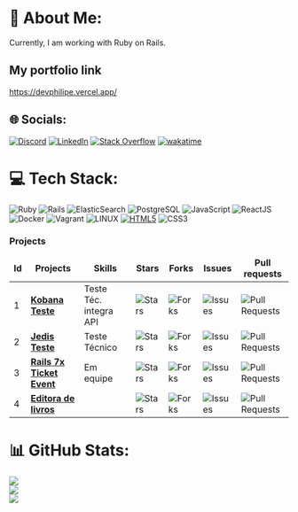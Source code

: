 # 💫 About Me:
Currently, I am working with Ruby on Rails.

## My portfolio link
https://devphilipe.vercel.app/<br>

## 🌐 Socials:
[![Discord](https://img.shields.io/badge/Discord-%237289DA.svg?logo=discord&logoColor=white)](https://discord.gg/Y3GV8E9ZQW) [![LinkedIn](https://img.shields.io/badge/LinkedIn-%230077B5.svg?logo=linkedin&logoColor=white)](https://linkedin.com/in/philipe-rodrigues-3b3884226) [![Stack Overflow](https://img.shields.io/badge/-Stackoverflow-FE7A16?logo=stack-overflow&logoColor=white)](https://stackoverflow.com/users/21519574) [![wakatime](https://wakatime.com/badge/user/bbd7934c-a4c4-4b31-b008-4c6c2dd2da70.svg)](https://wakatime.com/@bbd7934c-a4c4-4b31-b008-4c6c2dd2da70)

# 💻 Tech Stack:
![Ruby](https://img.shields.io/badge/ruby-%23CC342D.svg?style=flat-square&logo=ruby&logoColor=white) ![Rails](https://img.shields.io/badge/rails-%23CC0000.svg?style=flat-square&logo=ruby-on-rails&logoColor=white) ![ElasticSearch](https://img.shields.io/badge/Elasticsearch-%23005571.svg?style=flat-square&logo=elasticsearch&logoColor=white
) ![PostgreSQL](https://img.shields.io/badge/postgresql-%23336791.svg?style=flat-square&logo=postgresql&logoColor=white) ![JavaScript](https://img.shields.io/badge/javascript-gray?style=flat-square&logo=javascript&logoColor=yellow) ![ReactJS](https://img.shields.io/badge/React-%23282C34.svg?style=flat-square&logo=react&logoColor=61DAFB) ![Docker](https://img.shields.io/badge/Docker-%232496ED.svg?style=flat-square&logo=docker&logoColor=white
) ![Vagrant](https://img.shields.io/badge/vagrant-%231563FF.svg?style=flat-square&logo=vagrant&logoColor=white) ![LINUX](https://img.shields.io/badge/Linux-FCC624?style=flat-square&logo=linux&logoColor=black) [![HTML5](https://img.shields.io/badge/html5-orange?style=flat-square&logo=html5&logoColor=white)](#) ![CSS3](https://img.shields.io/badge/css3-%231572B6.svg?style=flat-square&logo=css3&logoColor=white)
<h3>Projects</h3>
<table>
    <thead align="center">
        <tr border: none;>
            <td><b>Id</b></td>
	    <td><b>Projects</b></td>
	    <td><b>Skills</b></td>
            <td><b>Stars</b></td>
            <td><b>Forks</b></td>
            <td><b>Issues</b></td>
            <td><b>Pull requests</b></td>
        </tr>
    </thead>
    <tbody>
	<tr>
		<td>1</td>
            	<td><a href="https://github.com/PhilipeeX/kobana_project"><b>Kobana Teste</b></a></td>
		<td>Teste Téc. integra API</td>
            	<td><img alt="Stars" src="https://img.shields.io/github/stars/PhilipeeX/kobana_project?style=flat-square" /></td>
            	<td><img alt="Forks" src="https://img.shields.io/github/forks/PhilipeeX/kobana_project?style=flat-square" /></td>
            	<td><img alt="Issues" src="https://img.shields.io/github/issues/PhilipeeX/kobana_project?style=flat-square" /></td>
            	<td><img alt="Pull Requests" src="https://img.shields.io/github/issues-pr-raw/PhilipeeX/kobana_project?style=flat-square" /></td>
        </tr>
    	<tr>
		<td>2</td>
            	<td><a href="https://github.com/PhilipeeX/jedis-project?tab=readme-ov-file#jedis-project"><b>Jedis Teste</b></a></td>
		<td>Teste Técnico</td>
            	<td><img alt="Stars" src="https://img.shields.io/github/stars/Philipeex/jedis-project?style=flat-square" /></td>
            	<td><img alt="Forks" src="https://img.shields.io/github/forks/philipeex/jedis-project?style=flat-square" /></td>
            	<td><img alt="Issues" src="https://img.shields.io/github/issues/Philipeex/jedis-project?style=flat-square" /></td>
            	<td><img alt="Pull Requests" src="https://img.shields.io/github/issues-pr/PhilipeeX/jedis-project?style=flat-square" /></td>
        </tr>
	 <tr>
		<td>3</td>
            	<td><a href="https://github.com/desenvolvendo-me/ticket-event"><b>Rails 7x Ticket Event</b></a></td>
		<td> Em equipe</td>
            	<td><img alt="Stars" src="https://img.shields.io/github/stars/desenvolvendo-me/ticket-event?style=flat-square" /></td>
            	<td><img alt="Forks" src="https://img.shields.io/github/forks/desenvolvendo-me/ticket-event?style=flat-square" /></td>
            	<td><img alt="Issues" src="https://img.shields.io/github/issues/desenvolvendo-me/ticket-event?style=flat-square" /></td>
            	<td><img alt="Pull Requests" src="https://img.shields.io/github/issues-pr/desenvolvendo-me/ticket-event?style=flat-square" /></td>
        </tr>
	<tr>
		<td>4</td>
            	<td><a href="https://github.com/PhilipeeX/Biblio-Tech"><b>Editora de livros</b></a></td>
		<td></td>
            	<td><img alt="Stars" src="https://img.shields.io/github/stars/Philipeex/Biblio-Tech?style=flat-square" /></td>
            	<td><img alt="Forks" src="https://img.shields.io/github/forks/philipeex/Biblio-Tech?style=flat-square" /></td>
            	<td><img alt="Issues" src="https://img.shields.io/github/issues/Philipeex/Biblio-Tech?style=flat-square" /></td>
            	<td><img alt="Pull Requests" src="https://img.shields.io/github/issues-pr/PhilipeeX/Biblio-Tech?style=flat-square" /></td>
        </tr>
    </tbody>
</table>

# 📊 GitHub Stats:
![](https://github-readme-stats.vercel.app/api?username=PhilipeeX&theme=blue-green&hide_border=true&include_all_commits=true&count_private=true)<br/>
![](https://github-readme-streak-stats.herokuapp.com/?user=PhilipeeX&theme=blue-green&hide_border=true)<br/>
![](https://github-readme-stats.vercel.app/api/top-langs/?username=PhilipeeX&theme=blue-green&hide_border=true&include_all_commits=true&count_private=true&layout=compact)

<!-- Proudly created with GPRM ( https://gprm.itsvg.in ) -->
